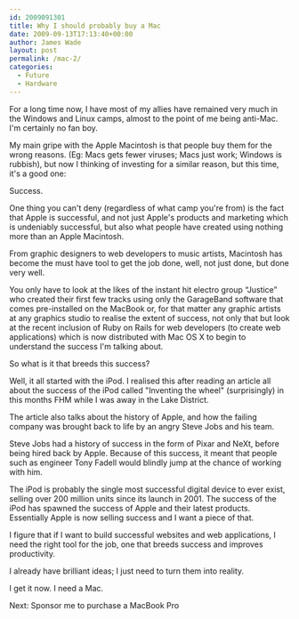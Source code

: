 ```yaml
---
id: 2009091301
title: Why I should probably buy a Mac
date: 2009-09-13T17:13:40+00:00
author: James Wade
layout: post
permalink: /mac-2/
categories:
  - Future
  - Hardware
---
```


For a long time now, I have most of my allies have remained very much in the Windows and Linux camps, almost to the point of me being anti-Mac. I'm certainly no fan boy.

My main gripe with the Apple Macintosh is that people buy them for the wrong reasons. (Eg: Macs gets fewer viruses; Macs just work; Windows is rubbish), but now I thinking of investing for a similar reason, but this time, it's a good one:

Success.

One thing you can't deny (regardless of what camp you're from) is the fact that Apple is successful, and not just Apple's products and marketing which is undeniably successful, but also what people have created using nothing more than an Apple Macintosh.

From graphic designers to web developers to music artists, Macintosh has become the must have tool to get the job done, well, not just done, but done very well.

You only have to look at the likes of the instant hit electro group “Justice” who created their first few tracks using only the GarageBand software that comes pre-installed on the MacBook or, for that matter any graphic artists at any graphics studio to realise the extent of success, not only that but look at the recent inclusion of Ruby on Rails for web developers (to create web applications) which is now distributed with Mac OS X to begin to understand the success I'm talking about.

So what is it that breeds this success?

Well, it all started with the iPod. I realised this after reading an article all about the success of the iPod called "Inventing the wheel" (surprisingly) in this months FHM while I was away in the Lake District.

The article also talks about the history of Apple, and how the failing company was brought back to life by an angry Steve Jobs and his team.

Steve Jobs had a history of success in the form of Pixar and NeXt, before being hired back by Apple. Because of this success, it meant that people such as engineer Tony Fadell would blindly jump at the chance of working with him.

The iPod is probably the single most successful digital device to ever exist, selling over 200 million units since its launch in 2001. The success of the iPod has spawned the success of Apple and their latest products. Essentially Apple is now selling success and I want a piece of that.

I figure that if I want to build successful websites and web applications, I need the right tool for the job, one that breeds success and improves productivity.

I already have brilliant ideas; I just need to turn them into reality.

I get it now. I need a Mac.

Next: Sponsor me to purchase a MacBook Pro
